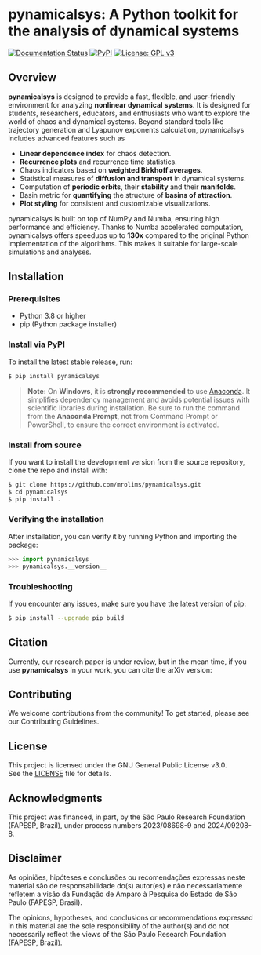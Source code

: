 # pynamicalsys: A Python toolkit for the analysis of dynamical systems

[![Documentation Status](https://readthedocs.org/projects/pynamicalsys/badge/?version=latest)](https://pynamicalsys.readthedocs.io/en/latest/)
[![PyPI](https://img.shields.io/pypi/v/pynamicalsys.svg)](https://pypi.org/project/pynamicalsys/)
[![License: GPL v3](https://img.shields.io/badge/License-GPLv3-blue.svg)](https://www.gnu.org/licenses/gpl-3.0)

## Overview

**pynamicalsys** is designed to provide a fast, flexible, and user-friendly environment for analyzing **nonlinear dynamical systems**. It is designed for students, researchers, educators, and enthusiasts who want to explore the world of chaos and dynamical systems. Beyond standard tools like trajectory generation and Lyapunov exponents calculation, pynamicalsys includes advanced features such as

-   **Linear dependence index** for chaos detection.
-   **Recurrence plots** and recurrence time statistics.
-   Chaos indicators based on **weighted Birkhoff averages**.
-   Statistical measures of **diffusion and transport** in dynamical systems.
-   Computation of **periodic orbits**, their **stability** and their **manifolds**.
-   Basin metric for **quantifying** the structure of **basins of attraction**.
-   **Plot styling** for consistent and customizable visualizations.

pynamicalsys is built on top of NumPy and Numba, ensuring high performance and efficiency. Thanks to Numba accelerated computation, pynamicalsys offers speedups up to **130x** compared to the original Python implementation of the algorithms. This makes it suitable for large-scale simulations and analyses.

## Installation

### Prerequisites

-   Python 3.8 or higher
-   pip (Python package installer)

### Install via PyPI

To install the latest stable release, run:

```bash
$ pip install pynamicalsys
```

> **Note:** On **Windows**, it is **strongly recommended** to use [Anaconda](https://www.anaconda.com). It simplifies dependency management and avoids potential issues with scientific libraries during installation. Be sure to run the command from the **Anaconda Prompt**, not from Command Prompt or PowerShell, to ensure the correct environment is activated.


### Install from source

If you want to install the development version from the source repository, clone the repo and install with:

```bash
$ git clone https://github.com/mrolims/pynamicalsys.git
$ cd pynamicalsys
$ pip install .
```

### Verifying the installation

After installation, you can verify it by running Python and importing the package:

```python
>>> import pynamicalsys
>>> pynamicalsys.__version__
```

### Troubleshooting

If you encounter any issues, make sure you have the latest version of pip:

```bash
$ pip install --upgrade pip build
```

## Citation

Currently, our research paper is under review, but in the mean time, if you use **pynamicalsys** in your work, you can cite the arXiv version:

## Contributing

We welcome contributions from the community! To get started, please see our Contributing Guidelines.

## License

This project is licensed under the GNU General Public License v3.0.  
See the [LICENSE](./LICENSE) file for details.

## Acknowledgments

This project was financed, in part, by the São Paulo Research Foundation (FAPESP, Brazil), under process numbers 2023/08698-9 and 2024/09208-8.

## Disclaimer

As opiniões, hipóteses e conclusões ou recomendações expressas neste material são de responsabilidade do(s) autor(es) e não necessariamente refletem a visão da Fundação de Amparo à Pesquisa do Estado de São Paulo (FAPESP, Brasil).

The opinions, hypotheses, and conclusions or recommendations expressed in this material are the sole responsibility of the author(s) and do not necessarily reflect the views of the São Paulo Research Foundation (FAPESP, Brazil).
